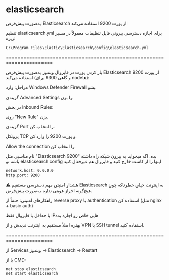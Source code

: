 # elasticsearch


به‌صورت پیش‌فرض Elasticsearch از پورت 9200 استفاده می‌کند

تنظیم elasticsearch.yml برای اجازه دسترسی بیرونی
فایل تنظیمات معمولاً در مسیر زیره:

```
C:\Program Files\Elastic\Elasticsearch\config\elasticsearch.yml
```


======================================================================


باز کردن پورت در فایروال ویندوز
به‌صورت پیش‌فرض Elasticsearch از پورت 9200 استفاده می‌کند (و گاهی 9300 برای nodeها):

مراحل:
وارد Windows Defender Firewall بشو.

گزینه‌ی Advanced Settings را بزن.

در بخش Inbound Rules:

روی "New Rule" بزن.

گزینه‌ی Port را انتخاب کن.

پروتکل TCP و پورت 9200 را وارد کن.

Allow the connection را انتخاب کن.

نام مناسبی مثل "Elasticsearch 9200" بده.
اگه میخواید به بیرون شبکه راه داشته باشه تو elasticsearch.config اینها را از کامنت خارج کنید و فایروال هم غیرفعال کنید

```bash
network.host: 0.0.0.0
http.port: 9200
```


⚠️ هشدار امنیتی مهم
دسترسی مستقیم Elasticsearch به اینترنت خیلی خطرناکه چون هیچ‌گونه احراز هویتی نداره به‌صورت پیش‌فرض.

راهکارهای امنیتی:
حتماً از reverse proxy با authentication استفاده کن (مثل nginx + basic auth)

یا حداقل با فایروال فقط IPهایی خاص رو اجازه بده

بهتره اصلاً مستقیم به اینترنت ندیدش و از VPN یا SSH tunnel استفاده کنید.

======================================================================

از Services ویندوز → Elasticsearch → Restart

یا از CMD:

```
net stop elasticsearch
net start elasticsearch
```
